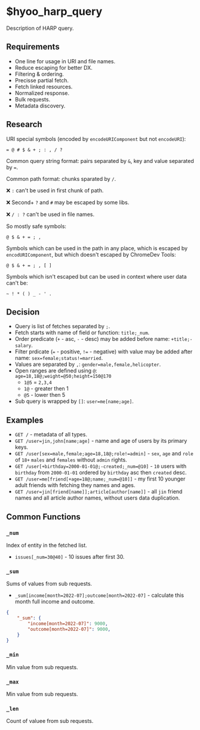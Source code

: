 # $hyoo_harp_query

Description of HARP query.

## Requirements

- One line for usage in URI and file names.
- Reduce escaping for better DX.
- Filtering & ordering.
- Precisse partial fetch.
- Fetch linked resources.
- Normalized response.
- Bulk requests.
- Metadata discovery.

## Research

URI special symbols (encoded by `encodeURIComponent` but not `encodeURI`):

	= @ # $ & + ; : , / ?

Common query string format: pairs separated by `&`, key and value separated by `=`.

Common path format: chunks sparated by `/`.

❌ `:` can't be used in first chunk of path.

❌ Second+ `?` and `#` may be escaped by some libs.

❌ `/ : ?` can't be used in file names.

So mostly safe symbols:

	@ $ & + = ; ,

Symbols which can be used in the path in any place, which is escaped by `encodURIComponent`, but which doesn't escaped by ChromeDev Tools:

	@ $ & + = ; , [ ]

Symbols which isn't escaped but can be used in context where user data can't be:

    ~ ! * ( ) _ - ' . 

## Decision

- Query is list of fetches separated by `;`.
- Fetch starts with name of field or function: `title;_num`.
- Order predicate (`+` - asc, `-` - desc) may be added before name: `+title;-salary`.
- Filter prdicate (`=` - positive, `!=` - negative) with value may be added after name: `sex=female;status!=married`.
- Values are separated by `,`: `gender=male,female,helicopter`.
- Open ranges are defined using `@`: `age=18,18@;weight=@50;height=150@170`
  - `1@5` = `2,3,4`
  - `1@` - greater then 1
  - `@5` - lower then 5
- Sub query is wrapped by `[]`: `user=me[name;age]`.

## Examples

- `GET /` - metadata of all types.
- `GET /user=jin,john[name;age]` - name and age of users by its primary keys.
- `GET /user[sex=male,female;age=18,18@;role!=admin]` - `sex`, `age` and `role` of `18+` `males` and `females` without `admin` rights.
- `GET /user[+birthday=2000-01-01@;-created;_num=@10]` - `10` users with `birthday` from `2000-01-01` ordered by `birthday` asc then `created` desc.
- `GET /user=me[friend[+age=18@;name;_num=@10]]` - my first 10 younger adult friends with fetching they names and ages.
- `GET /user=jin[friend[name]];article[author[name]]` - all `jin` friend names and all article author names, without users data duplication.

## Common Functions

### `_num`

Index of entity in the fetched list.

- `issues[_num=30@40]` - 10 issues after first 30.

### `_sum`

Sums of values from sub requests.

- `_sum[income[month=2022-07];outcome[month=2022-07]` - calculate this month full income and outcome.

```json
{
	"_sum": {
		"income[month=2022-07]": 9000,
		"outcome[month=2022-07]": 9000,
	}
}
```

### `_min`

Min value from sub requests.

### `_max`

Min value from sub requests.

### `_len`

Count of valuee from sub requests.
